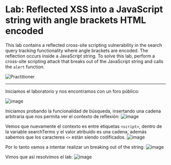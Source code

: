 # Lab: Reflected XSS into a JavaScript string with angle brackets HTML encoded

This lab contains a reflected cross-site scripting vulnerability in the search query tracking functionality where angle brackets are encoded. The reflection occurs inside a JavaScript string. To solve this lab, perform a cross-site scripting attack that breaks out of the JavaScript string and calls the `alert` function.

![Practitioner](https://img.shields.io/badge/level-Apprentice-green) 

---

Iniciamos el laboratorio y nos encontramos con un foro público:

![image](https://github.com/user-attachments/assets/dc108d1e-fee1-4ce8-b41d-426f5c2834b5)

Iniciamos probando la funcionalidad de búsqueda, insertando una cadena arbitraria que nos permita ver el contexto de reflexión:
![image](https://github.com/user-attachments/assets/99d7695e-effc-4a6a-99d7-6d1aec4bb049)

Vemos que nuevamente el contexto es entre etiquetas `<script>`, dentro de la variable searchTerms y el valor atribuido es una cadena, además sabemos que los caracteres `<>` están siendo codificados.
![image](https://github.com/user-attachments/assets/5ef3d8e1-5adb-4d05-b3a1-581eb4f7f11e)

Por lo tanto vamos a intentar realizar un breaking out of the string:
![image](https://github.com/user-attachments/assets/d9b6c3b2-4beb-4432-ad2f-3e6868f66f6d)

Vimos que así resolvimos el lab:
![image](https://github.com/user-attachments/assets/aaab06e8-72a3-4883-a0a7-8689a4d82796)



